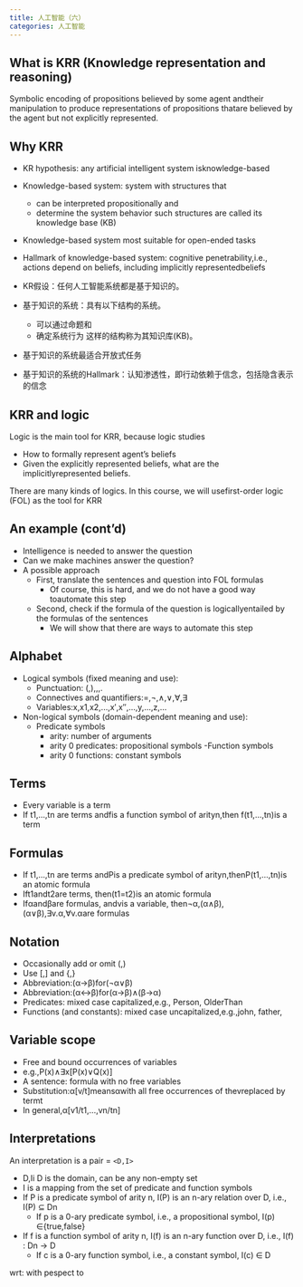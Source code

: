 ```yaml
---
title: 人工智能（六）
categories: 人工智能
---
```

## What is KRR (Knowledge representation and reasoning)

Symbolic encoding of propositions believed by some agent andtheir manipulation to produce representations of propositions thatare believed by the agent but not explicitly represented.

## Why KRR

- KR hypothesis: any artificial intelligent system isknowledge-based
- Knowledge-based system: system with structures that
  - can be interpreted propositionally and
  - determine the system behavior
  such structures are called its knowledge base (KB)
- Knowledge-based system most suitable for open-ended tasks
- Hallmark of knowledge-based system:  cognitive penetrability,i.e., actions depend on beliefs, including implicitly representedbeliefs

- KR假设：任何人工智能系统都是基于知识的。
- 基于知识的系统：具有以下结构的系统。
  - 可以通过命题和
  - 确定系统行为
  这样的结构称为其知识库(KB)。
- 基于知识的系统最适合开放式任务
- 基于知识的系统的Hallmark：认知渗透性，即行动依赖于信念，包括隐含表示的信念

## KRR and logic

Logic is the main tool for KRR, because logic studies

- How to formally represent agent’s beliefs
- Given the explicitly represented beliefs, what are the implicitlyrepresented beliefs.

There are many kinds of logics. In this course, we will usefirst-order logic (FOL) as the tool for KRR

## An example (cont’d)

- Intelligence is needed to answer the question
- Can we make machines answer the question?
- A possible approach
  - First, translate the sentences and question into FOL formulas
    - Of course, this is hard, and we do not have a good way toautomate this step
  - Second, check if the formula of the question is logicallyentailed by the formulas of the sentences
    - We will show that there are ways to automate this step

## Alphabet

- Logical symbols (fixed meaning and use):
  - Punctuation:  (,),,,.
  - Connectives and quantifiers:=,¬,∧,∨,∀,∃
  - Variables:x,x1,x2,...,x′,x′′,...,y,...,z,...
- Non-logical symbols (domain-dependent meaning and use):
  - Predicate symbols
    - arity: number of arguments
    - arity 0 predicates:  propositional symbols
  -Function symbols
    - arity 0 functions: constant symbols

## Terms

- Every variable is a term
- If t1,...,tn are terms andfis a function symbol of arityn,then f(t1,...,tn)is a term

## Formulas

- If t1,...,tn are terms andPis a predicate symbol of arityn,thenP(t1,...,tn)is an atomic formula
- Ift1andt2are terms, then(t1=t2)is an atomic formula
- Ifαandβare formulas, andvis a variable, then¬α,(α∧β),(α∨β),∃v.α,∀v.αare formulas

## Notation

- Occasionally add or omit (,)
- Use [,] and {,}
- Abbreviation:(α→β)for(¬α∨β)
- Abbreviation:(α↔β)for(α→β)∧(β→α)
- Predicates:  mixed case capitalized,e.g., Person, OlderThan
- Functions (and constants):  mixed case uncapitalized,e.g.,john, father,

## Variable scope

- Free and bound occurrences of variables
- e.g.,P(x)∧∃x[P(x)∨Q(x)]
- A sentence:  formula with no free variables
- Substitution:α[v/t]meansαwith all free occurrences of thevreplaced by termt
- In general,α[v1/t1,...,vn/tn]

## Interpretations

An interpretation is a pair = `<D,I>`

- D,Ii D is the domain, can be any non-empty set
- I is a mapping from the set of predicate and function symbols
- If P is a predicate symbol of arity n, I(P) is an n-ary relation over D, i.e., I(P) ⊆ Dn
  - If p is a 0-ary predicate symbol, i.e., a propositional symbol, I(p) ∈{true,false}
- If f is a function symbol of arity n, I(f) is an n-ary function over D, i.e., I(f) : Dn → D
  - If c is a 0-ary function symbol, i.e., a constant symbol, I(c) ∈ D

wrt: with pespect to
